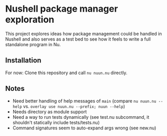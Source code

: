 # Nushell package manager exploration

This project explores ideas how package management could be handled in Nushell and also serves as a test bed to see how it feels to write a full standalone program in Nu.

## Installation

For now: Clone this repository and call `nu nuun.nu` directly.

## Notes

* Need better handling of help messages of `main` (compare `nu nuun.nu --help` vs. `overlay use nuun.nu --prefix; nuun --help`)
* Needs directory as module support
* Need a way to run tests dynamically (see test.nu subcommand, it shouldn't statically include tests/tests.nu)
* Command signatures seem to auto-expand args wrong (see new.nu)
